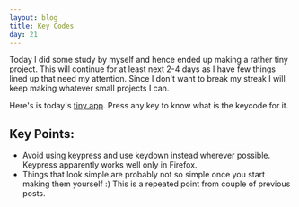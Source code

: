 ```yaml
---
layout: blog
title: Key Codes
day: 21
---
```


Today I did some study by myself and hence ended up making a rather tiny project. This will continue for at least next 2-4 days as I have few things lined up that need my attention. Since I don't want to break my streak I will keep making whatever small projects I can.

Here's is today's [tiny app](http://vikaslalwani.com/projects/key-codes/). Press any key to know what is the keycode for it.

Key Points:
---
- Avoid using keypress and use keydown instead wherever possible. Keypress apparently works well only in Firefox.
- Things that look simple are probably not so simple once you start making them yourself :) This is a repeated point from couple of previous posts.